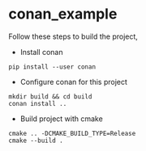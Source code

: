# conan\_example
Follow these steps to build the project,
* Install conan
```
pip install --user conan
```

* Configure conan for this project
```
mkdir build && cd build
conan install ..
```

* Build project with cmake
```
cmake .. -DCMAKE_BUILD_TYPE=Release
cmake --build .
```
